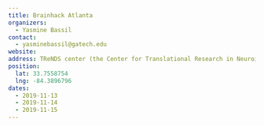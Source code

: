 ```yaml
---
title: Brainhack Atlanta
organizers: 
  - Yasmine Bassil
contact:
  - yasminebassil@gatech.edu
website:
address: TReNDS center (the Center for Translational Research in Neuroimaging and Data Science) at Georgia State University, Atlanta, GA, USA
position:
  lat: 33.7558754
  lng: -84.3896796
dates:
  - 2019-11-13
  - 2019-11-14
  - 2019-11-15
---
```

